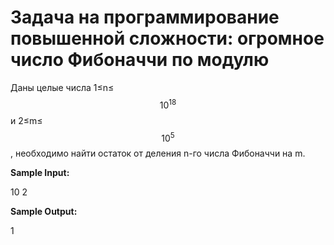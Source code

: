 # Задача на программирование повышенной сложности: огромное число Фибоначчи по модулю

Даны целые числа 1≤n≤$$10^18$$ и 2≤m≤$$10^5$$, необходимо найти остаток от деления n-го числа Фибоначчи на m.

**Sample Input:**

10 2

**Sample Output:**

1
